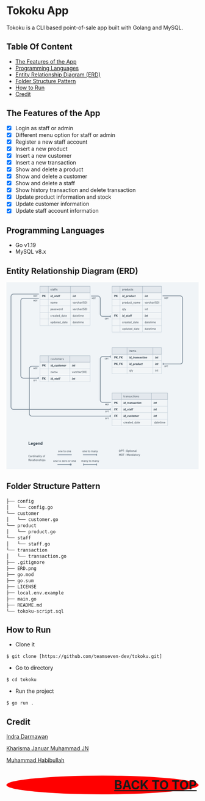 # Tokoku App

Tokoku is a CLI based point-of-sale app built with Golang and MySQL.

## Table Of Content

- [The Features of the App](#the-features-of-the-app)
- [Programming Languages](#programming-languages)
- [Entity Relationship Diagram (ERD)](#entity-relationship-diagram-erd)
- [Folder Structure Pattern](#folder-structure-pattern)
- [How to Run](#how-to-run)
- [Credit](#credit)

## The Features of the App
- [x] Login as staff or admin
- [x] Different menu option for staff or admin
- [x] Register a new staff account
- [x] Insert a new product
- [x] Insert a new customer
- [x] Insert a new transaction
- [x] Show and delete a product
- [x] Show and delete a customer
- [x] Show and delete a staff
- [x] Show history transaction and delete transaction
- [x] Update product information and stock
- [x] Update customer information
- [x] Update staff account information

## Programming Languages
- Go v1.19
- MySQL v8.x

## Entity Relationship Diagram (ERD)
![run](./ERD.png)

## Folder Structure Pattern
```
├── config
│   └── config.go
└── customer
│   └── customer.go
└── product
│   └── product.go
└── staff
│   └── staff.go
└── transaction
│   └── transaction.go
├── .gitignore
├── ERD.png
├── go.mod
├── go.sum
├── LICENSE
├── local.env.example
├── main.go
├── README.md
└── tokoku-script.sql
```

## How to Run

- Clone it

```
$ git clone [https://github.com/teamseven-dev/tokoku.git]
```

- Go to directory

```
$ cd tokoku
```

- Run the project

```
$ go run .
```

## Credit
[Indra Darmawan](https://github.com/e1more)

[Kharisma Januar Muhammad JN](https://github.com/kharismajanuar)

[Muhammad Habibullah](https://github.com/hebobibun)



<p align="right" style="padding: 5px; border-radius: 100%; background-color: red; font-size: 2rem;">
  <b><a href="#tokoku-app">BACK TO TOP</a></b>
</p>
